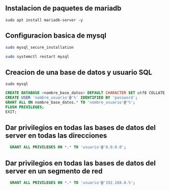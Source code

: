 ## Instalacion de paquetes de mariadb

```shell
sudo apt install mariadb-server -y
```

## Configuracion basica de mysql


``` bash
sudo mysql_secure_installation

sudo systemctl restart mysql
```


## Creacion de una base de datos y usuario SQL

```shell
sudo mysql
```


``` sql
CREATE DATABASE <nombre_base_datos> DEFAULT CHARACTER SET utf8 COLLATE utf8_unicode_ci;
CREATE USER 'nombre_usuario'@'%' IDENTIFIED BY 'password';
GRANT ALL ON nombre_base_datos.* TO 'nombre_usuario'@'%';
FLUSH PRIVILEGES;
EXIT;
```

## Dar privilegios en todas las bases de datos del server en todas las direcciones
```SQL
  GRANT ALL PRIVILEGES ON *.* TO 'usuario'@'0.0.0.0';
```
## Dar privilegios en todas las bases de datos del server en un segmento de red
```SQL
  GRANT ALL PRIVILEGES ON *.* TO 'usuario'@'192.168.0.%';
```

